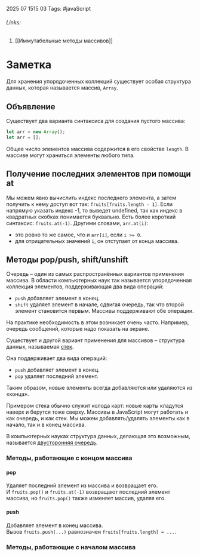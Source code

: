 2025 07 1515 03
Tags: #javaScript 
###### Links: 
1) [[Иммутабельные методы массивов]]
# Заметка
Для хранения упорядоченных коллекций существует особая структура данных, которая называется массив, `Array`.
## Объявление
Существует два варианта синтаксиса для создания пустого массива:
```js
let arr = new Array();
let arr = [];
```
Общее число элементов массива содержится в его свойстве `length`. В массиве могут храниться элементы любого типа.
## Получение последних элементов при помощи at
Мы можем явно вычислить индекс последнего элемента, а затем получить к нему доступ вот так: `fruits[fruits.length - 1]`. Если напрямую указать индекс -1, то выведет undefined, так как индекс в квадратных скобках понимается буквально.
Есть более короткий синтаксис: `fruits.at(-1)`.
Другими словами, `arr.at(i)`:

- это ровно то же самое, что и `arr[i]`, если `i >= 0`.
- для отрицательных значений `i`, он отступает от конца массива.
## Методы pop/push, shift/unshift
Очередь – один из самых распространённых вариантов применения массива. В области компьютерных наук так называется упорядоченная коллекция элементов, поддерживающая два вида операций:

- `push` добавляет элемент в конец.
- `shift` удаляет элемент в начале, сдвигая очередь, так что второй элемент становится первым.
Массивы поддерживают обе операции.

На практике необходимость в этом возникает очень часто. Например, очередь сообщений, которые надо показать на экране.

Существует и другой вариант применения для массивов – структура данных, называемая [стек](https://ru.wikipedia.org/wiki/%D0%A1%D1%82%D0%B5%D0%BA).

Она поддерживает два вида операций:
- `push` добавляет элемент в конец.
- `pop` удаляет последний элемент.

Таким образом, новые элементы всегда добавляются или удаляются из «конца».

Примером стека обычно служит колода карт: новые карты кладутся наверх и берутся тоже сверху.
Массивы в JavaScript могут работать и как очередь, и как стек. Мы можем добавлять/удалять элементы как в начало, так и в конец массива.

В компьютерных науках структура данных, делающая это возможным, называется [двусторонняя очередь](https://ru.wikipedia.org/wiki/%D0%94%D0%B2%D1%83%D1%85%D1%81%D1%82%D0%BE%D1%80%D0%BE%D0%BD%D0%BD%D1%8F%D1%8F_%D0%BE%D1%87%D0%B5%D1%80%D0%B5%D0%B4%D1%8C).
### Методы, работающие с концом массива
#### pop
Удаляет последний элемент из массива и возвращает его. И `fruits.pop()` и `fruits.at(-1)` возвращают последний элемент массива, но `fruits.pop()` также изменяет массив, удаляя его.
#### push
Добавляет элемент в конец массива. Вызов `fruits.push(...)` равнозначен `fruits[fruits.length] = ...`.
### Методы, работающие с началом массива